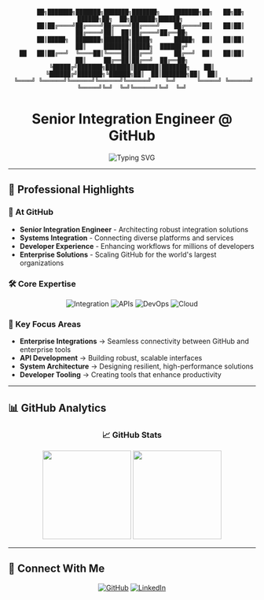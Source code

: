 <div align="center">

```
     ██╗███████╗███████╗███████╗███████╗    ███████╗██╗   ██╗██╗      ██████╗██╗  ██╗███████╗██████╗ 
     ██║██╔════╝██╔════╝██╔════╝██╔════╝    ██╔════╝██║   ██║██║     ██╔════╝██║  ██║██╔════╝██╔══██╗
     ██║█████╗  ███████╗███████╗█████╗      █████╗  ██║   ██║██║     ██║     ███████║█████╗  ██████╔╝
██   ██║██╔══╝  ╚════██║╚════██║██╔══╝      ██╔══╝  ██║   ██║██║     ██║     ██╔══██║██╔══╝  ██╔══██╗
╚█████╔╝███████╗███████║███████║███████╗    ██║     ╚██████╔╝███████╗╚██████╗██║  ██║███████╗██║  ██║
 ╚════╝ ╚══════╝╚══════╝╚══════╝╚══════╝    ╚═╝      ╚═════╝ ╚══════╝ ╚═════╝╚═╝  ╚═╝╚══════╝╚═╝  ╚═╝
```

# Senior Integration Engineer @ GitHub

<img src="https://readme-typing-svg.demolab.com?font=Fira+Code&size=22&duration=3000&pause=1000&color=58A6FF&center=true&vCenter=true&width=600&lines=Building+the+future+of+developer+collaboration;Integrating+systems+at+scale;Making+GitHub+work+seamlessly" alt="Typing SVG" />

</div>

---

## 🚀 Professional Highlights

### 🏢 At GitHub
- **Senior Integration Engineer** - Architecting robust integration solutions
- **Systems Integration** - Connecting diverse platforms and services
- **Developer Experience** - Enhancing workflows for millions of developers
- **Enterprise Solutions** - Scaling GitHub for the world's largest organizations

### 🛠️ Core Expertise

<div align="center">

![Integration](https://img.shields.io/badge/Integration-Architecture-blue?style=for-the-badge&logo=github&logoColor=white)
![APIs](https://img.shields.io/badge/API-Design-green?style=for-the-badge&logo=postman&logoColor=white)
![DevOps](https://img.shields.io/badge/DevOps-Automation-orange?style=for-the-badge&logo=docker&logoColor=white)
![Cloud](https://img.shields.io/badge/Cloud-Infrastructure-purple?style=for-the-badge&logo=amazon-aws&logoColor=white)

</div>

### 🎯 Key Focus Areas
- **Enterprise Integrations** → Seamless connectivity between GitHub and enterprise tools
- **API Development** → Building robust, scalable interfaces
- **System Architecture** → Designing resilient, high-performance solutions
- **Developer Tooling** → Creating tools that enhance productivity

---

## 📊 GitHub Analytics

<div align="center">

### 📈 GitHub Stats
<img height="180em" src="https://github-readme-stats.vercel.app/api?username=jfulch&show_icons=true&theme=dark&include_all_commits=true&count_private=true&hide_border=true"/>
<img height="180em" src="https://github-readme-stats.vercel.app/api/top-langs/?username=jfulch&layout=compact&langs_count=8&theme=dark&hide_border=true"/>

</div>

---

## 🤝 Connect With Me

<div align="center">

[![GitHub](https://img.shields.io/badge/GitHub-181717?style=for-the-badge&logo=github&logoColor=white)](https://github.com/jfulch)
[![LinkedIn](https://img.shields.io/badge/LinkedIn-0A66C2?style=for-the-badge&logo=linkedin&logoColor=white)](https://www.linkedin.com/in/jessefulcher/)

</div>
